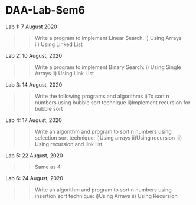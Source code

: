 # DAA-Lab-Sem6
Lab 1: 7 August 2020
>>Write a program to implement Linear Search.
i) Using Arrays     
ii) Using Linked List

Lab 2: 10 August, 2020
>>Write a program to implement Binary Search:
i) Using Single Arrays
ii) Using Link List 

Lab 3: 14 August, 2020
>>Write the following programs and algorithms
i)To sort n numbers using bubble sort technique
ii)Implement recursion for bubble sort

Lab 4: 17 August, 2020
>>Write an algorithm and program to sort n numbers using selection sort technique:
i)Using arrays
ii)Using recursion
iii) Using recursion and link list

Lab 5: 22 August, 2020
>> Same as 4

Lab 6: 24 August, 2020
>>Write an algorithm and program to sort n numbers using insertion sort technique:
i)Using Arrays
ii) Using Recursion
